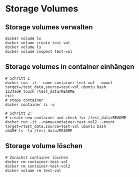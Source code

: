 # Storage Volumes 

## Storage volumes verwalten 

```
docker volume ls
docker volume create test-vol
docker volume ls
docker volume inspect test-vol
```

## Storage volumes in container einhängen

```
# Schritt 1
docker run -it --name container-test-vol --mount target=/test_data,source=test-vol ubuntu bash
1234ad# touch /test_data/README 
exit
# stops container 
docker container ls -a
```

```
# Schritt 2:
# create new container and check for /test_data/README 
docker run -it --name=container-test-vol2 --mount target=/test_data,source=test-vol ubuntu bash
ab45# ls -la /test_data/README 
```

## Storage volume löschen 

```
# Zunächst container löschen 
docker rm container-test-vol 
docker rm container-test-vol2
docker volume rm test-vol
```

